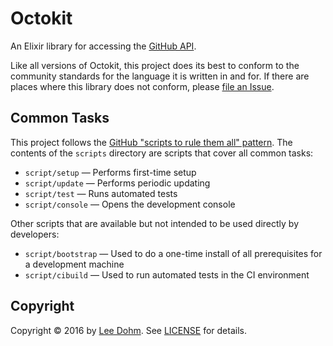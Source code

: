 # Octokit

An Elixir library for accessing the [GitHub API](https://developer.github.com/v3/).

Like all versions of Octokit, this project does its best to conform to the community standards for the language it is written in and for. If there are places where this library does not conform, please [file an Issue](https://github.com/lee-dohm/octokit.ex/issues/new).

## Common Tasks

This project follows the [GitHub "scripts to rule them all" pattern](http://githubengineering.com/scripts-to-rule-them-all/). The contents of the `scripts` directory are scripts that cover all common tasks:

* `script/setup` &mdash; Performs first-time setup
* `script/update` &mdash; Performs periodic updating
* `script/test` &mdash; Runs automated tests
* `script/console` &mdash; Opens the development console

Other scripts that are available but not intended to be used directly by developers:

* `script/bootstrap` &mdash; Used to do a one-time install of all prerequisites for a development machine
* `script/cibuild` &mdash; Used to run automated tests in the CI environment

## Copyright

Copyright &copy; 2016 by [Lee Dohm](http://www.lee-dohm.com). See [LICENSE](https://raw.githubusercontent.com/lee-dohm/octokit.ex/master/LICENSE.md) for details.
